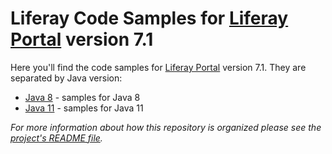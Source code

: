 # Liferay Code Samples for [Liferay Portal](https://portal.liferay.dev) version 7.1

Here you'll find the code samples for [Liferay Portal](https://portal.liferay.dev) version 7.1. They are separated by Java version:

- [Java 8](java8) - samples for Java 8
- [Java 11](java11) - samples for Java 11

_For more information about how this repository is organized please see the [project's README file](../../README.md)._

